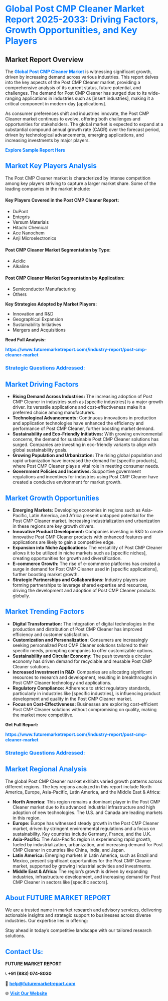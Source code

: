 <h1 style="color: #007BFF;">Global Post CMP Cleaner Market Report 2025-2033: Driving Factors, Growth Opportunities, and Key Players</h1>

<section id="overview">
<h2>Market Report Overview</h2>
<p>The <a href="https://www.futuremarketreport.com//industry-report/post-cmp-cleaner-market" style="color: #007BFF; text-decoration: none;"><strong>Global Post CMP Cleaner Market</strong></a> is witnessing significant growth, driven by increasing demand across various industries. This report delves into the key aspects of the Post CMP Cleaner market, providing a comprehensive analysis of its current status, future potential, and challenges. The demand for Post CMP Cleaner has surged due to its wide-ranging applications in industries such as [insert industries], making it a critical component in modern-day [applications].</p>
<p>As consumer preferences shift and industries innovate, the Post CMP Cleaner market continues to evolve, offering both challenges and opportunities for stakeholders. The global market is expected to expand at a substantial compound annual growth rate (CAGR) over the forecast period, driven by technological advancements, emerging applications, and increasing investments by major players.</p>
</section>

<section id="overview">
<p><a href="https://www.futuremarketreport.com//request-sample/reportId=61933" style="color: #007BFF; text-decoration: none;"><strong>Explore Sample Report Here</strong></a></p>
</section>

<section id="key-players">
<h2 style="color: #007BFF;">Market Key Players Analysis</h2>
<p>The Post CMP Cleaner market is characterized by intense competition among key players striving to capture a larger market share. Some of the leading companies in the market include:</p>
<h4>Key Players Covered in the Post CMP Cleaner Report:</h4>
<ul><li>DuPont</li><li>Entegris</li><li>Versum Materials</li><li>Hitachi Chemical</li><li>Ace Nanochem</li><li>Anji Microelectronics</li></ul>
<h4>Post CMP Cleaner Market Segmentation by Type:</h4>
<ul><li>Acidic</li><li>Alkaline</li></ul>

<h4>Post CMP Cleaner Market Segmentation by Application:</h4>
<ul><li>Semiconductor Manufacturing</li><li>Others</li></ul>
<p><strong>Key Strategies Adopted by Market Players:</strong></p>
<ul>
<li>Innovation and R&D</li>
<li>Geographical Expansion</li>
<li>Sustainability Initiatives</li>
<li>Mergers and Acquisitions</li>
</ul>
</section>

<section>
<p><strong>Read Full Analysis: </strong></p><a href="https://www.futuremarketreport.com//industry-report/post-cmp-cleaner-market" style="color: #007BFF; text-decoration: none;"><strong>https://www.futuremarketreport.com//industry-report/post-cmp-cleaner-market</strong></a>
<h3 style="color: #007BFF;">Strategic Questions Addressed:</h3>
</section>

<section id="driving-factors">
<h2 style="color: #007BFF;">Market Driving Factors</h2>
<ul>
<li><strong>Rising Demand Across Industries:</strong> The increasing adoption of Post CMP Cleaner in industries such as [specific industries] is a major growth driver. Its versatile applications and cost-effectiveness make it a preferred choice among manufacturers.</li>
<li><strong>Technological Advancements:</strong> Continuous innovations in production and application technologies have enhanced the efficiency and performance of Post CMP Cleaner, further boosting market demand.</li>
<li><strong>Sustainability and Eco-Friendly Initiatives:</strong> With growing environmental concerns, the demand for sustainable Post CMP Cleaner solutions has surged. Companies are investing in eco-friendly variants to align with global sustainability goals.</li>
<li><strong>Growing Population and Urbanization:</strong> The rising global population and rapid urbanization have increased the demand for [specific products], where Post CMP Cleaner plays a vital role in meeting consumer needs.</li>
<li><strong>Government Policies and Incentives:</strong> Supportive government regulations and incentives for industries using Post CMP Cleaner have created a conducive environment for market growth.</li>
</ul>
</section>

<section id="growth-opportunities">
<h2 style="color: #007BFF;">Market Growth Opportunities</h2>
<ul>
<li><strong>Emerging Markets:</strong> Developing economies in regions such as Asia-Pacific, Latin America, and Africa present untapped potential for the Post CMP Cleaner market. Increasing industrialization and urbanization in these regions are key growth drivers.</li>
<li><strong>Innovative Product Development:</strong> Companies investing in R&D to create innovative Post CMP Cleaner products with enhanced features and applications are likely to gain a competitive edge.</li>
<li><strong>Expansion into Niche Applications:</strong> The versatility of Post CMP Cleaner allows it to be utilized in niche markets such as [specific niches], creating opportunities for growth and diversification.</li>
<li><strong>E-commerce Growth:</strong> The rise of e-commerce platforms has created a surge in demand for Post CMP Cleaner used in [specific applications], further boosting market growth.</li>
<li><strong>Strategic Partnerships and Collaborations:</strong> Industry players are forming partnerships to leverage shared expertise and resources, driving the development and adoption of Post CMP Cleaner products globally.</li>
</ul>
</section>

<section id="trending-factors">
<h2 style="color: #007BFF;">Market Trending Factors</h2>
<ul>
<li><strong>Digital Transformation:</strong> The integration of digital technologies in the production and distribution of Post CMP Cleaner has improved efficiency and customer satisfaction.</li>
<li><strong>Customization and Personalization:</strong> Consumers are increasingly seeking personalized Post CMP Cleaner solutions tailored to their specific needs, prompting companies to offer customizable options.</li>
<li><strong>Sustainability and Circular Economy:</strong> The push towards a circular economy has driven demand for recyclable and reusable Post CMP Cleaner solutions.</li>
<li><strong>Increased Investment in R&D:</strong> Companies are allocating significant resources to research and development, resulting in breakthroughs in Post CMP Cleaner technology and applications.</li>
<li><strong>Regulatory Compliance:</strong> Adherence to strict regulatory standards, particularly in industries like [specific industries], is influencing product development and quality in the Post CMP Cleaner market.</li>
<li><strong>Focus on Cost-Effectiveness:</strong> Businesses are exploring cost-efficient Post CMP Cleaner solutions without compromising on quality, making the market more competitive.</li>
</ul>
</section>

<section>
<p><strong>Get Full Report: </strong></p><a href="https://www.futuremarketreport.com//industry-report/post-cmp-cleaner-market" style="color: #007BFF; text-decoration: none;"><strong>https://www.futuremarketreport.com//industry-report/post-cmp-cleaner-market</strong></a>
<h3 style="color: #007BFF;">Strategic Questions Addressed:</h3>
</section>


<section id="regional-analysis">
<h2 style="color: #007BFF;">Market Regional Analysis</h2>
<p>The global Post CMP Cleaner market exhibits varied growth patterns across different regions. The key regions analyzed in this report include North America, Europe, Asia-Pacific, Latin America, and the Middle East & Africa:</p>
<ul>
<li><strong>North America:</strong> This region remains a dominant player in the Post CMP Cleaner market due to its advanced industrial infrastructure and high adoption of new technologies. The U.S. and Canada are leading markets in this region.</li>
<li><strong>Europe:</strong> Europe has witnessed steady growth in the Post CMP Cleaner market, driven by stringent environmental regulations and a focus on sustainability. Key countries include Germany, France, and the U.K.</li>
<li><strong>Asia-Pacific:</strong> The Asia-Pacific region is experiencing rapid growth, fueled by industrialization, urbanization, and increasing demand for Post CMP Cleaner in countries like China, India, and Japan.</li>
<li><strong>Latin America:</strong> Emerging markets in Latin America, such as Brazil and Mexico, present significant opportunities for the Post CMP Cleaner market, supported by growing industrial activities and investments.</li>
<li><strong>Middle East & Africa:</strong> The region’s growth is driven by expanding industries, infrastructure development, and increasing demand for Post CMP Cleaner in sectors like [specific sectors].</li>
</ul>
</section>

<footer>
<h2 style="color: #007BFF;">About FUTURE MARKET REPORT</h2>
<p>We are a trusted name in market research and advisory services, delivering actionable insights and strategic support to businesses across diverse industries. Our expertise lies in offering:</p>

<p>Stay ahead in today’s competitive landscape with our tailored research solutions.</p>

<h2 style="color: #007BFF;">Contact Us:</h2>
<p><strong>FUTURE MARKET REPORT</strong></p>
<p>📞 <strong>+91 (883) 074-8030</strong></p>
<p>📧 <strong><a href="mailto:help@futuremarketreport.com" style="color: #007BFF;">help@futuremarketreport.com</a></strong></p>
<p>🌐 <strong><a href="https://www.futuremarketreport.com/" style="color: #007BFF;">Visit Our Website</a></strong></p>
</footer>